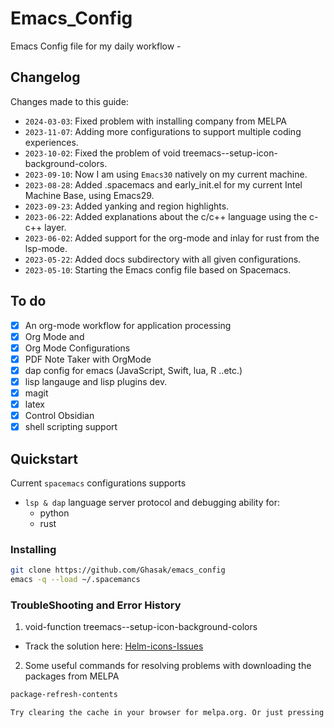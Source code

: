 # Emacs_Config

Emacs Config file for my daily workflow -

## Changelog

Changes made to this guide:

- `2024-03-03`: Fixed problem with installing company from MELPA
- `2023-11-07`: Adding more configurations to support multiple coding experiences.
- `2023-10-02`: Fixed the problem of void treemacs--setup-icon-background-colors.
- `2023-09-10`: Now I am using `Emacs30` natively on my current machine.
- `2023-08-28`: Added .spacemacs and early_init.el for my current Intel Machine Base, using Emacs29.
- `2023-09-23`: Added yanking and region highlights.
- `2023-06-22`: Added explanations about the c/c++ language using the c-c++ layer.
- `2023-06-02`: Added support for the org-mode and inlay for rust from the lsp-mode.
- `2023-05-22`: Added docs subdirectory with all given configurations.
- `2023-05-10`: Starting the Emacs config file based on Spacemacs.

## To do

- [x] An org-mode workflow for application processing
- [x] Org Mode and
- [x] Org Mode Configurations
- [x] PDF Note Taker with OrgMode
- [x] dap config for emacs (JavaScript, Swift, lua, R ..etc.)
- [x] lisp langauge and lisp plugins dev.
- [x] magit
- [x] latex
- [x] Control Obsidian
- [x] shell scripting support

## Quickstart

Current `spacemacs` configurations supports

- `lsp & dap` language server protocol and debugging ability for:
  - python
  - rust

### Installing

```sh
git clone https://github.com/Ghasak/emacs_config
emacs -q --load ~/.spacemancs
```

### TroubleShooting and Error History

1. void-function treemacs--setup-icon-background-colors

- Track the solution here: [Helm-icons-Issues](https://github.com/yyoncho/helm-icons/issues/23)

2. Some useful commands for resolving problems with downloading the packages from MELPA

```sh
package-refresh-contents

```

```sh
Try clearing the cache in your browser for melpa.org. Or just pressing Ctrl-F5.
```
